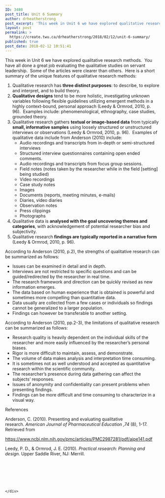 ```yaml
---
ID: 3480
post_title: Unit 6 Summary
author: drheatherstrong
post_excerpt: 'This week in Unit 6 we have explored qualitative research methods.&nbsp; You have all done a great job evaluating the qualitative studies on servant leadership.&nbsp; Some of the articles were clearer than others.&nbsp; Here is a short summary of the unique features of qualitative research methods: Qualitative research has three distinct purposes: to describe, to [&hellip;]'
layout: post
permalink: >
  https://create.twu.ca/drheatherstrong/2018/02/12/unit-6-summary/
published: true
post_date: 2018-02-12 10:51:41
---
```

This week in Unit 6 we have explored qualitative research methods.  You have all done a great job evaluating the qualitative studies on servant leadership.  Some of the articles were clearer than others.  Here is a short summary of the unique features of qualitative research methods:

<ol>
<li>Qualitative research has <b>three distinct purposes</b>: to describe, to explore and interpret, and to build theory.</li>
<li><strong>Qualitative designs</strong> tend to be more holistic, investigating unknown variables following flexible guidelines utilizing emergent methods in a highly context-bound, personal approach (Leedy &amp; Ormrod, 2010, p. 96).  Examples include: phenomenological, ethnography, case studies, grounded theory.</li>
<li>Qualitative research gathers <strong>textual or image-based data</strong> from typically <strong>small, informative samples</strong> using loosely structured or unstructured interviews or observations (Leedy &amp; Ormrod, 2010, p. 96).  Examples of qualitative data include from Anderson (2010) include:
<ul class="unordered">
<li>
<div>Audio recordings and transcripts from in-depth or semi-structured interviews</div>
</li>
<li>
<div>Structured interview questionnaires containing open ended comments.</div>
</li>
<li>
<div>Audio recordings and transcripts from focus group sessions.</div>
</li>
<li>
<div>Field notes (notes taken by the researcher while in the field [setting] being studied)</div>
</li>
<li>
<div>Video recordings</div>
</li>
<li>
<div>Case study notes</div>
</li>
<li>
<div>Images</div>
</li>
<li>
<div>Documents (reports, meeting minutes, e-mails)</div>
</li>
<li>
<div>Diaries, video diaries</div>
</li>
<li>
<div>Observation notes</div>
</li>
<li>
<div>Press clippings</div>
</li>
<li>
<div>Photographs</div>
</li>
</ul>
</li>
<li>Qualitative data is <strong>analysed with the goal uncovering themes and categories</strong>, with acknowledgement of potential researcher bias and subjectivity.</li>
<li>Qualitative research <strong>findings are typically reported in a narrative form</strong> (Leedy &amp; Ormrod, 2010, p. 96).</li>
</ol>

According to Anderson (2010, p.2), the strengths of qualitative research can be summarized as follows:

<ul class="unordered">
<li>
<div>Issues can be examined in detail and in depth.</div>
</li>
<li>
<div>Interviews are not restricted to specific questions and can be guided/redirected by the researcher in real time.</div>
</li>
<li>
<div>The research framework and direction can be quickly revised as new information emerges.</div>
</li>
<li>
<div>The data based on human experience that is obtained is powerful and sometimes more compelling than quantitative data.</div>
</li>
<li>
<div>Data usually are collected from a few cases or individuals so findings cannot be generalized to a larger population.</div>
</li>
<li>
<div>Findings can however be transferable to another setting.</div>
</li>
</ul>

According to Anderson (2010, pp.2-3), the limitations of qualitative research can be summarized as follows:

<ul class="unordered">
<li>
<div>Research quality is heavily dependent on the individual skills of the researcher and more easily influenced by the researcher&#8217;s personal biases.</div>
</li>
<li>
<div>Rigor is more difficult to maintain, assess, and demonstrate.</div>
</li>
<li>
<div>The volume of data makes analysis and interpretation time consuming.</div>
</li>
<li>
<div>It is sometimes not as well understood and accepted as quantitative research within the scientific community.</div>
</li>
<li>
<div>The researcher&#8217;s presence during data gathering can affect the subjects&#8217; responses.</div>
</li>
<li>
<div>Issues of anonymity and confidentiality can present problems when presenting findings.</div>
</li>
<li>
<div>Findings can be more difficult and time consuming to characterize in a visual way.</div>
</li>
</ul>

References

Anderson, C. (2010). Presenting and evaluating qualitative research. <em>American Journal of Pharmaceutical Education ,74</em> (8), 1-17.  Retrieved from

https://www.ncbi.nlm.nih.gov/pmc/articles/PMC2987281/pdf/ajpe141.pdf

Leedy, P. D., &amp; Ormrod, J. E. (2010). <i>Practical research: Planning and design</i>. Upper Saddle River, NJ: Merrill.

&nbsp;

&nbsp;

&nbsp;

<div id="themify_builder_content-110" data-postid="110" class="themify_builder_content themify_builder_content-110 themify_builder">

    </div>

<!-- /themify_builder_content -->